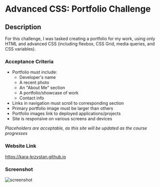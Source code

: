 # Advanced CSS: Portfolio Challenge

## Description

For this challenge, I was tasked creating a portfolio for my work, using only HTML and advanced CSS (including flexbox, CSS Grid, media queries, and CSS variables).

### Acceptance Criteria

* Portfolio must include:
    * Developer's name
    * A recent photo
    * An "About Me" section
    * A portfolio/showcase of work
    * Contact info
* Links in navigation must scroll to corresponding section
* Primary portfolio image must be larger than others
* Portfolio images link to deployed applications/projects
* Site is responsive on various screens and devices

*Placeholders are acceptable, as this site will be updated as the course progresses*

### Website Link

https://kara-krzystan.github.io

### Screenshot

![screenshot](/assets/images/Screenshot_portfolio.png)
